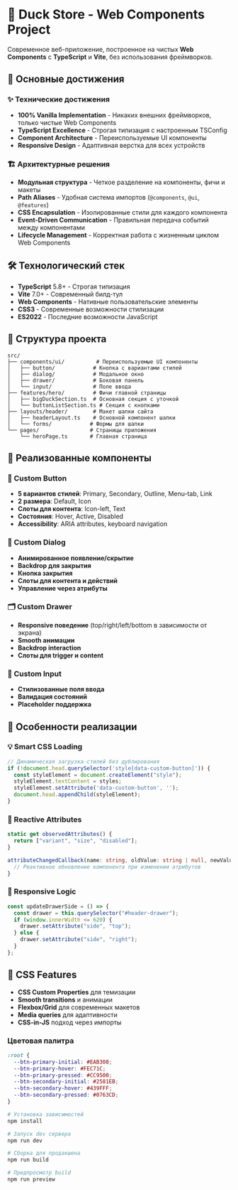 # 🦆 Duck Store - Web Components Project

Современное веб-приложение, построенное на чистых **Web Components** с **TypeScript** и **Vite**, без использования фреймворков.

## 🎯 Основные достижения

### ✨ Технические достижения
- **100% Vanilla Implementation** - Никаких внешних фреймворков, только чистые Web Components
- **TypeScript Excellence** - Строгая типизация с настроенным TSConfig
- **Component Architecture** - Переиспользуемые UI компоненты
- **Responsive Design** - Адаптивная верстка для всех устройств

### 🏗️ Архитектурные решения
- **Модульная структура** - Четкое разделение на компоненты, фичи и макеты
- **Path Aliases** - Удобная система импортов (`@components`, `@ui`, `@features`)
- **CSS Encapsulation** - Изолированные стили для каждого компонента
- **Event-Driven Communication** - Правильная передача событий между компонентами
- **Lifecycle Management** - Корректная работа с жизненным циклом Web Components

## 🛠️ Технологический стек

- **TypeScript** 5.8+ - Строгая типизация
- **Vite** 7.0+ - Современный билд-тул
- **Web Components** - Нативные пользовательские элементы
- **CSS3** - Современные возможности стилизации
- **ES2022** - Последние возможности JavaScript

## 📁 Структура проекта

```
src/
├── components/ui/          # Переиспользуемые UI компоненты
│   ├── button/            # Кнопка с вариантами стилей
│   ├── dialog/            # Модальное окно
│   ├── drawer/            # Боковая панель
│   └── input/             # Поле ввода
├── features/hero/         # Фичи главной страницы
│   ├── bigDuckSection.ts  # Основная секция с уточкой
│   └── buttonListSection.ts # Секция с кнопками
├── layouts/header/        # Макет шапки сайта
│   ├── headerLayout.ts    # Основной компонент шапки
│   └── forms/            # Формы для шапки
└── pages/                # Страницы приложения
    └── heroPage.ts       # Главная страница
```

## 🎨 Реализованные компоненты

### 🔘 Custom Button
- **5 вариантов стилей**: Primary, Secondary, Outline, Menu-tab, Link
- **2 размера**: Default, Icon
- **Слоты для контента**: Icon-left, Text
- **Состояния**: Hover, Active, Disabled
- **Accessibility**: ARIA attributes, keyboard navigation

### 📱 Custom Dialog
- **Анимированное появление/скрытие**
- **Backdrop для закрытия**
- **Кнопка закрытия**
- **Слоты для контента и действий**
- **Управление через атрибуты**

### 🗂️ Custom Drawer
- **Responsive поведение** (top/right/left/bottom в зависимости от экрана)
- **Smooth анимации**
- **Backdrop interaction**
- **Слоты для trigger и content**

### 📝 Custom Input
- **Стилизованные поля ввода**
- **Валидация состояний**
- **Placeholder поддержка**

## 🎯 Особенности реализации

### 💡 Smart CSS Loading
```typescript
// Динамическая загрузка стилей без дублирования
if (!document.head.querySelector('style[data-custom-button]')) {
  const styleElement = document.createElement("style");
  styleElement.textContent = styles;
  styleElement.setAttribute('data-custom-button', '');
  document.head.appendChild(styleElement);
}
```

### 🔄 Reactive Attributes
```typescript
static get observedAttributes() {
  return ["variant", "size", "disabled"];
}

attributeChangedCallback(name: string, oldValue: string | null, newValue: string | null) {
  // Реактивное обновление компонента при изменении атрибутов
}
```

### 📱 Responsive Logic
```typescript
const updateDrawerSide = () => {
  const drawer = this.querySelector("#header-drawer");
  if (window.innerWidth <= 620) {
    drawer.setAttribute("side", "top");
  } else {
    drawer.setAttribute("side", "right");
  }
};
```

## 🎨 CSS Features

- **CSS Custom Properties** для темизации
- **Smooth transitions** и анимации
- **Flexbox/Grid** для современных макетов
- **Media queries** для адаптивности
- **CSS-in-JS** подход через импорты

### Цветовая палитра
```css
:root {
  --btn-primary-initial: #EAB308;
  --btn-primary-hover: #FEC71C;
  --btn-primary-pressed: #CC9500;
  --btn-secondary-initial: #2581EB;
  --btn-secondary-hover: #439FFF;
  --btn-secondary-pressed: #0763CD;
}
```

```bash
# Установка зависимостей
npm install

# Запуск dev сервера
npm run dev

# Сборка для продакшена
npm run build

# Предпросмотр build
npm run preview